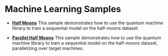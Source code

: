 # Machine Learning Samples

- **[Half Moons](./half-moons)**
This sample demonstrates how to use the quantum machine library to train a sequential model on the half-moons dataset.

- **[Parallel Half Moons](./parallel-half-moons)**
This sample demonstrates how to use the quantum machine library to train a sequential model on the half-moons dataset, parallelizing over target machines.
